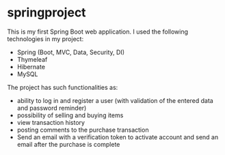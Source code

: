 # springproject
This is my first Spring Boot web application. I used the following technologies in my project:
- Spring (Boot, MVC, Data, Security, DI)
- Thymeleaf
- Hibernate
- MySQL

The project has such functionalities as:
- ability to log in and register a user (with validation of the entered       data and password reminder)
- possibility of selling and buying items
- view transaction history
- posting comments to the purchase transaction
- Send an email with a verification token to activate account and send an     email after the purchase is complete